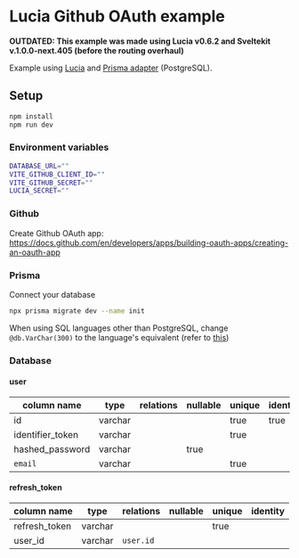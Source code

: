 # Lucia Github OAuth example

**OUTDATED: This example was made using Lucia v0.6.2 and Sveltekit v.1.0.0-next.405 (before the routing overhaul)**

Example using [Lucia](https://github.com/pilcrowOnPaper/lucia-sveltekit/tree/main/packages/lucia-sveltekit) and [Prisma adapter](https://github.com/pilcrowOnPaper/lucia-sveltekit/tree/main/packages/adapter-prisma) (PostgreSQL).

## Setup

```bash
npm install
npm run dev
```

### Environment variables

```bash
DATABASE_URL=""
VITE_GITHUB_CLIENT_ID=""
VITE_GITHUB_SECRET=""
LUCIA_SECRET=""
```

### Github

Create Github OAuth app: https://docs.github.com/en/developers/apps/building-oauth-apps/creating-an-oauth-app

### Prisma

Connect your database

```bash
npx prisma migrate dev --name init
```

When using SQL languages other than PostgreSQL, change `@db.VarChar(300)` to the language's equivalent (refer to [this](https://www.prisma.io/docs/reference/api-reference/prisma-schema-reference#string))

### Database

#### user

| column name      | type    | relations | nullable | unique | identity |
| ---------------- | ------- | --------- | -------- | ------ | -------- |
| id               | varchar |           |          | true   | true     |
| identifier_token | varchar |           |          | true   |          |
| hashed_password  | varchar |           | true     |        |          |
| `email`          | varchar |           |          | true   |          |

#### refresh_token

| column name   | type    | relations | nullable | unique | identity |
| ------------- | ------- | --------- | -------- | ------ | -------- |
| refresh_token | varchar |           |          | true   |          |
| user_id       | varchar | `user.id` |          |        |          |
